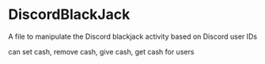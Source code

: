 # DiscordBlackJack
A file to manipulate the Discord blackjack activity based on Discord user IDs

can set cash, remove cash, give cash, get cash for users
